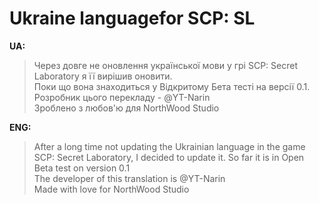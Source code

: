# Ukraine languagefor SCP: SL

**UA:**
> Через довге не оновлення української мови у грі SCP: Secret Laboratory я її вирішив оновити.   
Поки що вона знаходиться у Відкритому Бета тесті на версії 0.1.                                  
Розробник цього перекладу - @YT-Narin                                                            
Зроблено з любов'ю для NorthWood Studio                                                          

**ENG:**
> After a long time not updating the Ukrainian language in the game SCP: Secret Laboratory, I decided to update it.
> So far it is in Open Beta test on version 0.1                                                  
> The developer of this translation is @YT-Narin                                                 
> Made with love for NorthWood Studio                                                          
